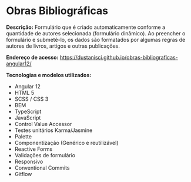 # Obras Bibliográficas

<b>Descrição:</b> Formulário que é criado automaticamente conforme a quantidade de autores selecionada (formulário dinâmico).
Ao preencher o formulário e submetê-lo, os dados são formatados por algumas regras de autores de livros, artigos e outras publicações.

<b>Endereço de acesso:</b> https://dustanisci.github.io/obras-bibliograficas-angular12/

<b>Tecnologias e modelos utilizados:</b>
<ul>
  <li>Angular 12</li>
  <li>HTML 5 </li>
  <li>SCSS / CSS 3</li>
  <li>BEM</li>
  <li>TypeScript</li>
  <li>JavaScript</li>
  <li>Control Value Accessor</li>
  <li>Testes unitários Karma/Jasmine</li>
  <li>Palette</li>
  <li>Componentização (Genérico e reutilizável)</li>
  <li>Reactive Forms</li>
  <li>Validações de formulário</li>
  <li>Responsivo</li>
  <li>Conventional Commits</li>
  <li>Gitflow</li>
</ul>
